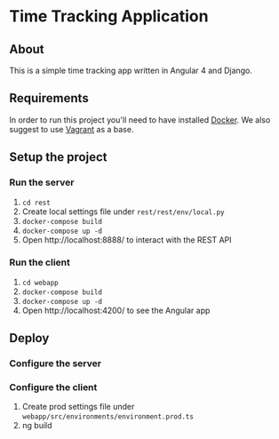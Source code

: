 

# Time Tracking Application #

## About ##

This is a simple time tracking app written in Angular 4 and Django.

## Requirements ##

In order to run this project you'll need to have installed [Docker](https://www.docker.com/). We also suggest to use [Vagrant](https://www.vagrantup.com/) as a base.

## Setup the project ##

### Run the server

1. `cd rest`
2. Create local settings file under `rest/rest/env/local.py`
3. `docker-compose build`
4. `docker-compose up -d`
5. Open http://localhost:8888/ to interact with the REST API

### Run the client

1. `cd webapp`
2. `docker-compose build`
3. `docker-compose up -d`
4. Open http://localhost:4200/ to see the Angular app

## Deploy

### Configure the server

### Configure the client

1. Create prod settings file under `webapp/src/environments/environment.prod.ts`
2. ng build